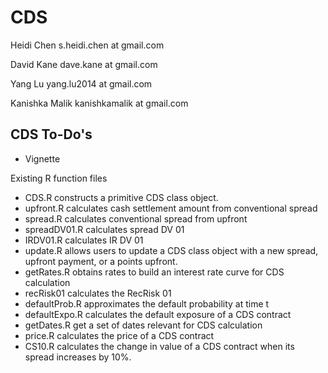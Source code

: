 CDS
========================================================
Heidi Chen 
s.heidi.chen at gmail.com

David Kane
dave.kane at gmail.com

Yang Lu 
yang.lu2014 at gmail.com

Kanishka Malik
kanishkamalik at gmail.com

CDS To-Do's
--------------------------------------------------------
- Vignette

Existing R function files
- CDS.R constructs a primitive CDS class object.
- upfront.R calculates cash settlement amount from conventional spread
- spread.R calculates conventional spread from upfront
- spreadDV01.R calculates spread DV 01
- IRDV01.R calculates IR DV 01
- update.R allows users to update a CDS class object with a new spread, upfront payment, or a points upfront.
- getRates.R obtains rates to build an interest rate curve for CDS calculation
- recRisk01 calculates the RecRisk 01
- defaultProb.R approximates the default probability at time t
- defaultExpo.R calculates the default exposure of a CDS contract
- getDates.R get a set of dates relevant for CDS calculation
- price.R calculates the price of a CDS contract
- CS10.R calculates the change in value of a CDS contract when its spread increases by 10%.